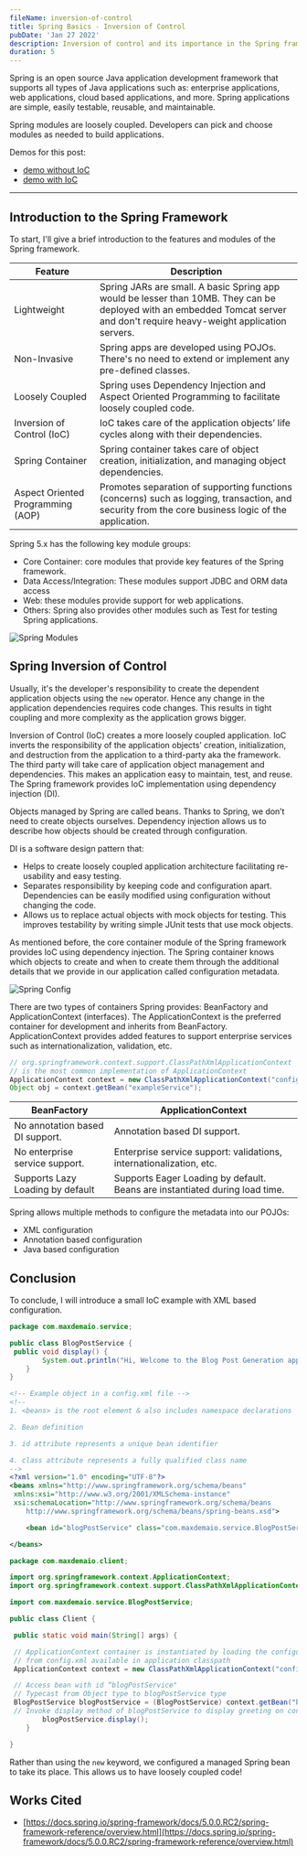 ```yaml
---
fileName: inversion-of-control
title: Spring Basics - Inversion of Control
pubDate: 'Jan 27 2022'
description: Inversion of control and its importance in the Spring framework.
duration: 5
---
```


Spring is an open source Java application development framework that supports all types of Java applications such as: enterprise applications, web applications, cloud based applications, and more. Spring applications are simple, easily testable, reusable, and maintainable.

Spring modules are loosely coupled. Developers can pick and choose modules as needed to build applications.

Demos for this post:

- [demo without IoC](https://github.com/maxdemaio/demos/tree/main/demo1-blog-post-java)
- [demo with IoC](https://github.com/maxdemaio/demos/tree/main/demo2-spring-ioc)

---

## Introduction to the Spring Framework

To start, I'll give a brief introduction to the features and modules of the Spring framework.

| Feature                           | Description                                                                                                                                                                  |
| --------------------------------- | ---------------------------------------------------------------------------------------------------------------------------------------------------------------------------- |
| Lightweight                       | Spring JARs are small. A basic Spring app would be lesser than 10MB. They can be deployed with an embedded Tomcat server and don't require heavy-weight application servers. |
| Non-Invasive                      | Spring apps are developed using POJOs. There's no need to extend or implement any pre-defined classes.                                                                       |
| Loosely Coupled                   | Spring uses Dependency Injection and Aspect Oriented Programming to facilitate loosely coupled code.                                                                         |
| Inversion of Control (IoC)        | IoC takes care of the application objects’ life cycles along with their dependencies.                                                                                        |
| Spring Container                  | Spring container takes care of object creation, initialization, and managing object dependencies.                                                                            |
| Aspect Oriented Programming (AOP) | Promotes separation of supporting functions (concerns) such as logging, transaction, and security from the core business logic of the application.                           |

Spring 5.x has the following key module groups:

- Core Container: core modules that provide key features of the Spring framework.
- Data Access/Integration: These modules support JDBC and ORM data access
- Web: these modules provide support for web applications.
- Others: Spring also provides other modules such as Test for testing Spring applications.

![Spring Modules](../../../public/spring/springModules.png)

## Spring Inversion of Control

Usually, it's the developer's responsibility to create the dependent application objects using the `new` operator. Hence any change in the application dependencies requires code changes. This results in tight coupling and more complexity as the application grows bigger.

Inversion of Control (IoC) creates a more loosely coupled application. IoC inverts the responsibility of the application objects’ creation, initialization, and destruction from the application to a third-party aka the framework. The third party will take care of application object management and dependencies. This makes an application easy to maintain, test, and reuse. The Spring framework provides IoC implementation using dependency injection (DI).

Objects managed by Spring are called beans. Thanks to Spring, we don’t need to create objects ourselves. Dependency injection allows us to describe how objects should be created through configuration.

DI is a software design pattern that:

- Helps to create loosely coupled application architecture facilitating re-usability and easy testing.
- Separates responsibility by keeping code and configuration apart. Dependencies can be easily modified using configuration without changing the code.
- Allows us to replace actual objects with mock objects for testing. This improves testability by writing simple JUnit tests that use mock objects.

As mentioned before, the core container module of the Spring framework provides IoC using dependency injection. The Spring container knows which objects to create and when to create them through the additional details that we provide in our application called configuration metadata.

![Spring Config](../../../public/spring/config.png)

There are two types of containers Spring provides: BeanFactory and ApplicationContext (interfaces). The ApplicationContext is the preferred container for development and inherits from BeanFactory. ApplicationContext provides added features to support enterprise services such as internationalization, validation, etc.

```java
// org.springframework.context.support.ClassPathXmlApplicationContext
// is the most common implementation of ApplicationContext
ApplicationContext context = new ClassPathXmlApplicationContext("config.xml");
Object obj = context.getBean("exampleService");
```

| BeanFactory                      | ApplicationContext                                                          |
| -------------------------------- | --------------------------------------------------------------------------- |
| No annotation based DI support.  | Annotation based DI support.                                                |
| No enterprise service support.   | Enterprise service support: validations, internationalization, etc.         |
| Supports Lazy Loading by default | Supports Eager Loading by default. Beans are instantiated during load time. |

Spring allows multiple methods to configure the metadata into our POJOs:

- XML configuration
- Annotation based configuration
- Java based configuration

## Conclusion

To conclude, I will introduce a small IoC example with XML based configuration.

```java
package com.maxdemaio.service;

public class BlogPostService {
 public void display() {
        System.out.println("Hi, Welcome to the Blog Post Generation application");
    }
}
```

```xml
<!-- Example object in a config.xml file -->
<!--
1. <beans> is the root element & also includes namespace declarations

2. Bean definition

3. id attribute represents a unique bean identifier

4. class attribute represents a fully qualified class name
-->
<?xml version="1.0" encoding="UTF-8"?>
<beans xmlns="http://www.springframework.org/schema/beans"
 xmlns:xsi="http://www.w3.org/2001/XMLSchema-instance"
 xsi:schemaLocation="http://www.springframework.org/schema/beans
    http://www.springframework.org/schema/beans/spring-beans.xsd">

    <bean id="blogPostService" class="com.maxdemaio.service.BlogPostService" />

</beans>
```

```java
package com.maxdemaio.client;

import org.springframework.context.ApplicationContext;
import org.springframework.context.support.ClassPathXmlApplicationContext;

import com.maxdemaio.service.BlogPostService;

public class Client {

 public static void main(String[] args) {

 // ApplicationContext container is instantiated by loading the configuration
 // from config.xml available in application classpath
 ApplicationContext context = new ClassPathXmlApplicationContext("config.xml");

 // Access bean with id “blogPostService"
 // Typecast from Object type to blogPostService type
 BlogPostService blogPostService = (BlogPostService) context.getBean("blogPostService");
 // Invoke display method of blogPostService to display greeting on console
        blogPostService.display();
    }

}
```

Rather than using the `new` keyword, we configured a managed Spring bean to take its place. This allows us to have loosely coupled code!

## Works Cited

- [https://docs.spring.io/spring-framework/docs/5.0.0.RC2/spring-framework-reference/overview.html](https://docs.spring.io/spring-framework/docs/5.0.0.RC2/spring-framework-reference/overview.html)
